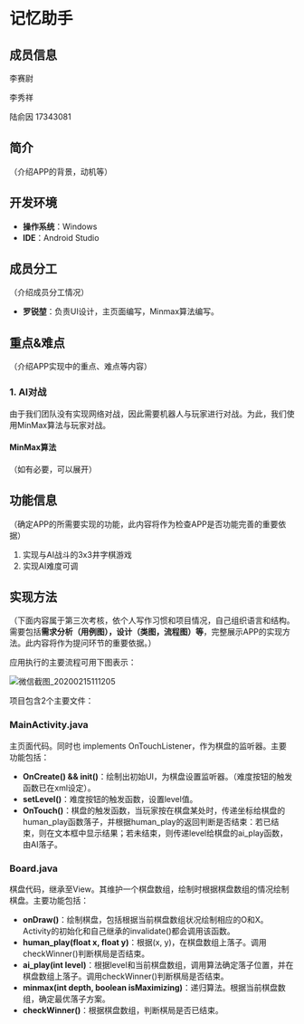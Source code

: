 # 

# 记忆助手

## 成员信息

李赛尉

李秀祥

陆俞因 17343081

## 简介

（介绍APP的背景，动机等）

## 开发环境

- **操作系统**：Windows
- **IDE**：Android Studio

## 成员分工

（介绍成员分工情况）

- **罗锐堃**：负责UI设计，主页面编写，Minmax算法编写。

## 重点&难点

（介绍APP实现中的重点、难点等内容）

### 1. AI对战

由于我们团队没有实现网络对战，因此需要机器人与玩家进行对战。为此，我们使用MinMax算法与玩家对战。

#### MinMax算法

（如有必要，可以展开）

## 功能信息

（确定APP的所需要实现的功能，此内容将作为检查APP是否功能完善的重要依据）

1. 实现与AI战斗的3x3井字棋游戏
2. 实现AI难度可调

## 实现方法

（下面内容属于第三次考核，依个人写作习惯和项目情况，自己组织语言和结构。需要包括**需求分析（用例图），设计（类图，流程图）等**，完整展示APP的实现方法。此内容将作为提问环节的重要依据。）

应用执行的主要流程可用下图表示：

![微信截图_20200215111205](C:/Users/DELL/Desktop/android/project/MAD2020_FHW/homework/19214821_罗锐堃/report/微信截图_20200215111205.png)

项目包含2个主要文件：

### MainActivity.java

主页面代码。同时也 implements OnTouchListener，作为棋盘的监听器。主要功能包括：

- **OnCreate() && init()**：绘制出初始UI，为棋盘设置监听器。（难度按钮的触发函数已在xml设定）。
- **setLevel()**：难度按钮的触发函数，设置level值。
- **OnTouch()**：棋盘的触发函数，当玩家按在棋盘某处时，传递坐标给棋盘的human_play函数落子，并根据human_play的返回判断是否结束：若已结束，则在文本框中显示结果；若未结束，则传递level给棋盘的ai_play函数，由AI落子。

### Board.java

棋盘代码，继承至View。其维护一个棋盘数组，绘制时根据棋盘数组的情况绘制棋盘。主要功能包括：

- **onDraw()**：绘制棋盘，包括根据当前棋盘数组状况绘制相应的O和X。Activity的初始化和自己继承的invalidate()都会调用该函数。
- **human_play(float x, float y)**：根据(x, y)，在棋盘数组上落子。调用checkWinner()判断棋局是否结束。
- **ai_play(int level)**：根据level和当前棋盘数组，调用算法确定落子位置，并在棋盘数组上落子。调用checkWinner()判断棋局是否结束。
- **minmax(int depth, boolean isMaximizing)**：递归算法。根据当前棋盘数组，确定最优落子方案。
- **checkWinner()**：根据棋盘数组，判断棋局是否已结束。


